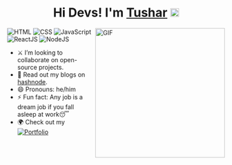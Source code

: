 <h1 align="center"> Hi Devs! I'm <a target="_blank" href="https://tusharkandpal.netlify.app/">Tushar</a> <img src="https://media.giphy.com/media/hvRJCLFzcasrR4ia7z/giphy.gif" height="20px"></h1>

<!-- <div align="center">
<a href="https://tushar-portfolio.netlify.app/" target="_blank"><img src="https://img.shields.io/static/v1?label=&message=Portfolio&color=white&logo=proto.io&logoColor=black" alt="Portfolio" /></a>
<a href="https://open.spotify.com/user/313i35wqzruzxrgt6q7drjrs5sym" target="_blank"><img src="https://img.shields.io/static/v1?label=&message=Spotify&color=black&logo=spotify&logoColor=green" alt="Spotify" /></a>
<a href="https://twitter.com/tushar_kandpal" target="_blank"><img src="https://img.shields.io/static/v1?label=&message=Twitter&color=blue&logo=twitter&logoColor=white" alt="Twitter" /></a>
</div> -->

<img align="right" height="300px" width="300px" alt="GIF" src="https://freepngimg.com/thumb/web_design/31744-3-coder-transparent-image.png" />

![HTML](https://img.shields.io/static/v1?label=&message=HTML&color=ff751a&logo=HTML5&logoColor=FFFFFF) ![CSS](https://img.shields.io/static/v1?label=&message=CSS&color=blue&logo=CSS3&logoColor=FFFFFF) ![JavaScript](https://img.shields.io/static/v1?label=&message=JavaScript&color=F1E05A&logo=javascript&logoColor=FFFFFF) ![ReactJS](https://img.shields.io/static/v1?label=&message=ReactJS&color=ff751a&logo=react&logoColor=FFFFFF) ![NodeJS](https://img.shields.io/static/v1?label=&message=NodeJS&color=green&logo=node.JS&logoColor=FFFFFF) 

- ⚔️ I’m looking to collaborate on open-source projects.
- 📖 Read out my blogs on [hashnode](https://tushar-kandpal.hashnode.dev/).
- 😄 Pronouns: he/him
- ⚡ Fun fact: Any job is a dream job if you fall asleep at work😴
- 🌍 Check out my <a href="https://tusharkandpal.netlify.app/" target="_blank"><img src="https://img.shields.io/static/v1?label=&message=Portfolio&color=white&logo=proto.io&logoColor=black" alt="Portfolio" /></a>
<!-- ======THE END====== -->

<!-- **tusharkandpal/tusharkandpal** is a ✨ _special_ ✨ repository because its `README.md` (this file) appears on your GitHub profile. -->
